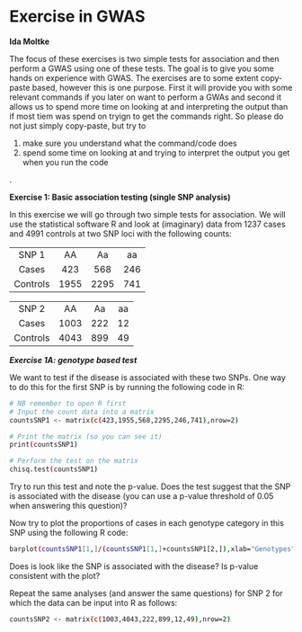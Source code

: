 # Exercise in GWAS

**Ida Moltke**

The focus of these exercises is two simple tests for association and then perform a GWAS using one of these tests. The goal is to give you some hands on experience with GWAS. The exercises are to some extent copy-paste based, however this is one purpose. First it will provide you with some relevant commands if you later on want to perform a GWAs and second it allows us to spend more time on looking at and interpreting the output than if most tiem was spend on tryign to get the commands right. So please do not just simply copy-paste, but try to 

1) make sure you understand what the command/code does  
2) spend some time on looking at and trying to interpret the output you get when you run the code

.
    
**Exercise 1: Basic association testing (single SNP analysis)**

In this exercise we will go through two simple tests for association. We will use the statistical software R and look at (imaginary) data from 1237 cases and 4991 controls at two SNP loci with the following counts:

|   |    |   |   | 
|:---:|:----:|:---:|:---:| 
| SNP 1 | AA | Aa | aa |
| Cases  | 423	| 568	| 246 |
| Controls | 1955	| 2295 | 741 |

|   |    |   |   | 
|:---:|:----:|:---:|:---:| 
| SNP 2 | AA | Aa | aa |
| Cases  | 1003	| 222	| 12 |
| Controls | 4043	| 899	| 49 |

***Exercise 1A: genotype based test***

We want to test if the disease is associated with these two SNPs. One way to do this for the first SNP is by running the following code in R:

```bash
# NB remember to open R first
# Input the count data into a matrix
countsSNP1 <- matrix(c(423,1955,568,2295,246,741),nrow=2)

# Print the matrix (so you can see it)
print(countsSNP1)

# Perform the test on the matrix
chisq.test(countsSNP1)
```

Try to run this test and note the p-value. Does the test suggest that the SNP is associated with the disease (you can use a p-value threshold of 0.05 when answering this question)? 


Now try to plot the proportions of cases in each genotype category in this SNP using the following R code:
```bash
barplot(countsSNP1[1,]/(countsSNP1[1,]+countsSNP1[2,]),xlab="Genotypes",ylab="Proportion of cases",names=c("AA","Aa","aa"),las=1,ylim=c(0,0.25))
```
Does is look like the SNP is associated with the disease? Is p-value consistent with the plot?

Repeat the same analyses (and answer the same questions) for SNP 2 for which the data can be input into R as follows:

```bash
countsSNP2 <- matrix(c(1003,4043,222,899,12,49),nrow=2)
```
